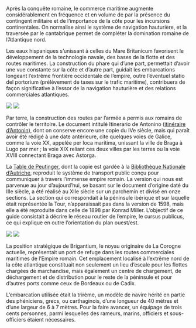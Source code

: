 Après la conquête romaine, le commerce maritime augmente considérablement en fréquence et en volume de par la présence du contingent militaire et de l’importance de la côte pour les incursions continentales. On normalise ainsi le système de navigation hauturière, et la traversée par le cantabrique permet de compléter la domination romaine de l’Atlantique nord.

Les eaux hispaniques s’unissant à celles du Mare Britanicum favorisent le développement de la technologie navale, des bases de la flotte et des routes maritimes. La construction du phare qui d’une part, permettait d’avoir une vue constante sur la côte et d’autre part, guidait les embarcations longeant l’extrême frontière occidentale de l’empire, outre l’éventuel statio del portorium (prélèvement de taxes sur le trafic maritime), contribuera de façon significative à l’essor de la navigation hauturière et des relations commerciales atlantiques.

<div class="photoset-grid" data-layout="2">
<a href="http://ciav.s3.amazonaws.com/img/imperio-romano-1677.jpg" class="fresco" data-fresco-group="article" data-fresco-caption="Mapa del Imperio Romano, 1677"><img src="http://ciav.s3.amazonaws.com/img/imperio-romano-1677.jpg"></a>
<a href="http://ciav.s3.amazonaws.com/img/reino-de-galaecia-1638.jpg" class="fresco" data-fresco-group="article" data-fresco-caption="Mapa de Gallaecia, 1638"><img src="http://ciav.s3.amazonaws.com/img/reino-de-galaecia-1638.jpg"></a>
</div> 

Par terre, la construction des routes par l’armée a permis aux romains de contrôler le territoire. Le document intitulé Itinerario de Antonino ([itinéraire d’Antonin](http://fr.wikipedia.org/wiki/Itinéraire_d%27Antonin)), dont on conserve encore une copie du IVe siècle, mais qui paraît avoir été rédigé à une date antérieure, cite quelques voies de Galice, comme la voie XX, appelée per loca marítima, unissant la ville de Braga à Lugo par mer ; la voie XIX reliant ces deux villes par les terres ou la voie XVIII connectant Braga avec Astorga.

La [Table de Peutinger](http://fr.wikipedia.org/wiki/Table_de_Peutinger), dont la copie est gardée à la [Bibliothèque Nationale d’Autriche](http://www.onb.ac.at), reproduit le système de transport public conçu pour communiquer à travers l’immense empire romain. La version qui nous est parvenue au jour d’aujourd’hui, se basant sur le document d’origine daté du IIIe siècle, a été réalisé au XIIe siècle sur un parchemin et divisé en onze sections. La section qui correspondait à la péninsule ibérique et sur laquelle était représentée la Tour, n’apparaissait pas dans la version de 1598, mais elle a été reproduite dans celle de 1898 par Konrad Miller. L’objectif de ce guide consistait à décrire le réseau routier de l’empire, le cursus publicus, ce qui explique en outre l’orientation du plan ouest/est.

<div class="photoset-grid" data-layout="2">
<a href="http://ciav.s3.amazonaws.com/img/tabula.jpg" class="fresco" data-fresco-group="article" data-fresco-caption="Tábula Peutingeriana"><img src="http://ciav.s3.amazonaws.com/img/tabula.jpg"></a>
<a href="http://ciav.s3.amazonaws.com/img/_DSC3203.jpg" class="fresco" data-fresco-group="article" data-fresco-caption="Trirreme"><img src="http://ciav.s3.amazonaws.com/img/_DSC3203.jpg"></a>
</div> 

La position stratégique de Brigantium, le noyau originaire de La Corogne actuelle, représentait un port de refuge dans les routes commerciales maritimes de l’Empire romain. Cet emplacement localisé à l’extrême nord de la côte atlantique constituait non seulement un lieu d’escale pour les flottes chargées de marchandise, mais également un centre de chargement, de déchargement et de distribution pour le reste de la péninsule et pour d’autres ports comme ceux de Bordeaux ou de Cadix.

L’embarcation utilisée était la trirème, un modèle de navire hérité en partie des phéniciens, grecs, ou carthaginois, d’une longueur de 40 mètres et d’une largeur de 6 à 7 mètres. Pour la faire avancer, un équipage de trois cents personnes, parmi lesquelles des rameurs, marins, officiers et sous-officiers étaient nécessaires.
